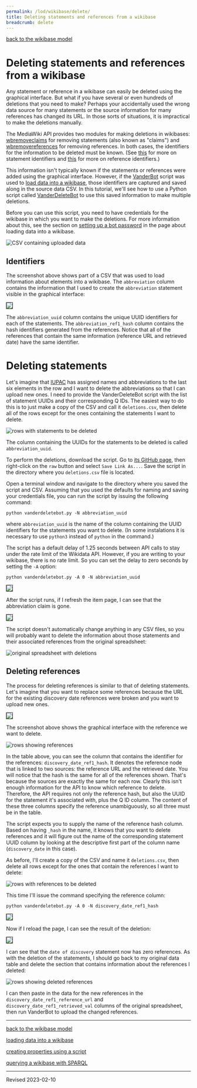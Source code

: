 ```yaml
---
permalink: /lod/wikibase/delete/
title: Deleting statements and references from a wikibase
breadcrumb: delete
---
```


[back to the wikibase model](../)

# Deleting statements and references from a wikibase

Any statement or reference in a wikibase can easily be deleted using the graphical interface. But what if you have several or even hundreds of deletions that you need to make? Perhaps your accidentally used the wrong data source for many statements or the source information for many references has changed its URL. In those sorts of situations, it is impractical to make the deletions manually. 

The MediaWiki API provides two modules for making deletions in wikibases: [wbremoveclaims](https://www.wikidata.org/w/api.php?action=help&modules=wbremoveclaims) for removing statements (also known as "claims") and [wbremovereferences](https://www.wikidata.org/w/api.php?action=help&modules=wbremovereferences) for removing references. In both cases, the identifiers for the information to be deleted must be known. (See [this](../#statement-instances) for more on statement identifiers and [this](../#references) for more on reference identifiers.) 

This information isn't typically known if the statements or references were added using the graphical interface. However, if the [VanderBot](http://vanderbi.lt/vanderbot) script was used to [load data into a wikibase](../load/), those identifiers are captured and saved along in the source data CSV. In this tutorial, we'll see how to use a Python script called [VanderDeleteBot](https://github.com/HeardLibrary/linked-data/blob/master/vanderbot/vanderdeletebot.md) to use this saved information to make multiple deletions. 

Before you can use this script, you need to have credentials for the wikibase in which you want to make the deletions. For more information about this, see the section on [setting up a bot password](../load/#set-up-a-bot-password) in the page about loading data into a wikibase.

![CSV containing uploaded data](images/uploaded_data.png)

## Identifiers

The screenshot above shows part of a CSV that was used to load information about elements into a wikibase. The `abbreviation` column contains the information that I used to create the `abbreviation` statement visible in the graphical interface:

<img src="images/identifiers_gui.png" style="border:1px solid black">

The `abbreviation_uuid` column contains the unique UUID identifiers for each of the statements. The `abbreviation_ref1_hash` column contains the hash identifiers generated from the references. Notice that all of the references that contain the same information (reference URL and retrieved date) have the same identifier.

# Deleting statements

Let's imagine that [IUPAC](https://iupac.org/) has assigned names and abbreviations to the last six elements in the row and I want to delete the abbreviations so that I can upload new ones. I need to provide the VanderDeleteBot script with the list of statement UUIDs and their corresponding Q IDs. The easiest way to do this is to just make a copy of the CSV and call it `deletions.csv`, then delete all of the rows except for the ones containing the statements I want to delete.

![rows with statements to be deleted](images/deletions_csv.png)

The column containing the UUIDs for the statements to be deleted is called `abbreviation_uuid`.

To perform the deletions, download the script. Go to [its GitHub page](https://github.com/HeardLibrary/linked-data/blob/master/vanderbot/vanderdeletebot.py), then right-click on the `raw` button and select `Save Link As...`. Save the script in the directory where you `deletions.csv` file is located. 

Open a terminal window and navigate to the directory where you saved the script and CSV. Assuming that you used the defaults for naming and saving your credentials file, you can run the script by issuing the following command:

```
python vanderdeletebot.py -N abbreviation_uuid
```

where `abbreviation_uuid` is the name of the column containing the UUID identifiers for the statements you want to delete. (In some instalations it is necessary to use `python3` instead of `python` in the command.)

The script has a default delay of 1.25 seconds between API calls to stay under the rate limit of the Wikidata API. However, if you are writing to your wikibase, there is no rate limit. So you can set the delay to zero seconds by setting the `-A` option:

```
python vanderdeletebot.py -A 0 -N abbreviation_uuid
```

<img src="images/script_running.png" style="border:1px solid black">

After the script runs, if I refresh the item page, I can see that the abbreviation claim is gone.

<img src="images/finished_gui.png" style="border:1px solid black">

The script doesn't automatically change anything in any CSV files, so you will probably want to delete the information about those statements and their associated references from the original spreadsheet:

![original spreadsheet with deletions](images/deleted_csv.png)


## Deleting references

The process for deleting references is similar to that of deleting statements. Let's imagine that you want to replace some references because the URL for the existing discovery date references were broken and you want to upload new ones.

<img src="images/gui_pre_ref_deletion.png" style="border:1px solid black">

The screenshot above shows the graphical interface with the reference we want to delete.

![rows showing references](images/ref_table.png)

In the table above, you can see the column that contains the identifier for the references: `discovery_date_ref1_hash`. It denotes the reference node that is linked to two sources: the reference URL and the retrieved date. You will notice that the hash is the same for all of the references shown. That's because the sources are exactly the same for each row. Clearly this isn't enough information for the API to know which reference to delete. Therefore, the API requires not only the reference hash, but also the UUID for the statement it's associated with, plus the Q ID column. The content of these three columns specify the reference unambiguously, so all three must be in the table.

The script expects you to supply the name of the reference hash column. Based on having `_hash` in the name, it knows that you want to delete references and it will figure out the name of the corresponding statement UUID column by looking at the descriptive first part of the column name (`discovery_date` in this case). 

As before, I'll create a copy of the CSV and name it `deletions.csv`, then delete all rows except for the ones that contain the references I want to delete:

![rows with references to be deleted](images/ref_rows_to_delete.png)

This time I'll issue the command specifying the reference column:

```
python vanderdeletebot.py -A 0 -N discovery_date_ref1_hash
```

<img src="images/script_deleting_refs.png" style="border:1px solid black">

Now if I reload the page, I can see the result of the deletion:

<img src="images/gui_post_ref_deletion.png" style="border:1px solid black">

I can see that the `date of discovery` statement now has zero references. As with the deletion of the statements, I should go back to my original data table and delete the section that contains information about the references I deleted:

![rows showing deleted references](images/rows_showing_deleted_refs.png)

I can then paste in the data for the new references in the `discovery_date_ref1_reference_url` and `discovery_date_ref1_retrieved_val` columns of the original spreadsheet, then run VanderBot to upload the changed references. 

----

[back to the wikibase model](../)

[loading data into a wikibase](../load/)

[creating properties using a script](../properties/)

[querying a wikibase with SPARQL](../sparql/)

----
Revised 2023-02-10
